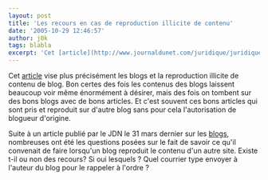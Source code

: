 ```yaml
---
layout: post
title: 'Les recours en cas de reproduction illicite de contenu'
date: '2005-10-29 12:46:57'
author: j0k
tags: blabla
excerpt: 'Cet [article](http://www.journaldunet.com/juridique/juridique051025.shtml) vise plus précisément les blogs et la reproduction illicite de contenu de blog. Bon certes des fois les contenus des blogs laissent beaucoup voir même énormément à désirer, mais des fois on tombent sur des bons blogs avec de bons articles. Et c''est souvent ces bons articles qui sont pris et      ...'
---
```


Cet [article](http://www.journaldunet.com/juridique/juridique051025.shtml) vise plus précisément les blogs et la reproduction illicite de contenu de blog. Bon certes des fois les contenus des blogs laissent beaucoup voir même énormément à désirer, mais des fois on tombent sur des bons blogs avec de bons articles. Et c'est souvent ces bons articles qui sont pris et reproduit sur d'autre blog sans pour cela l'autorisation de blogueur d'origine.

Suite à un article publié par le JDN le 31 mars dernier sur les [blogs](http://www.journaldunet.com/juridique/juridique050331.shtml), nombreuses ont été les questions posées sur le fait de savoir ce qu'il convenait de faire lorsqu'un blog reproduit le contenu d'un autre site. Existe t-il ou non des recours? Si oui lesquels ? Quel courrier type envoyer à l'auteur du blog pour le rappeler à l'ordre ?
